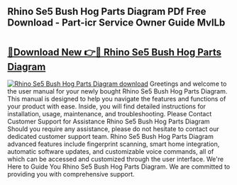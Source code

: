 ## Rhino Se5 Bush Hog Parts Diagram PDf Free Download - Part-icr Service Owner Guide MvlLb

# <h2><a href="http://dfo0n9.blite.top/?on=Rhino+Se5+Bush+Hog+Parts+Diagram">🔗Download New 👉🔴 Rhino Se5 Bush Hog Parts Diagram</a></h2>

[![Rhino Se5 Bush Hog Parts Diagram download](https://i.imgur.com/lujVjoI.png)](http://dfo0n9.blite.top/?on=Rhino+Se5+Bush+Hog+Parts+Diagram)
Greetings and welcome to the user manual for your newly bought Rhino Se5 Bush Hog Parts Diagram. This manual is designed to help you navigate the features and functions of your product with ease. Inside, you will find detailed instructions for installation, usage, maintenance, and troubleshooting. Please Contact Customer Support for Assistance Rhino Se5 Bush Hog Parts Diagram Should you require any assistance, please do not hesitate to contact our dedicated customer support team. Rhino Se5 Bush Hog Parts Diagram advanced features include fingerprint scanning, smart home integration, automatic software updates, and customizable voice commands, all of which can be accessed and customized through the user interface. We're Here to Guide You Rhino Se5 Bush Hog Parts Diagram. We are committed to providing you with comprehensive support.

